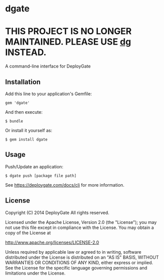 # dgate

# THIS PROJECT IS NO LONGER MAINTAINED. PLEASE USE [dg](https://github.com/DeployGate/deploygate-cli) INSTEAD.

A command-line interface for DeployGate

## Installation

Add this line to your application's Gemfile:

    gem 'dgate'

And then execute:

    $ bundle

Or install it yourself as:

    $ gem install dgate

## Usage

Push/Update an application:

    $ dgate push [package file path]

See https://deploygate.com/docs/cli for more information.

## License

Copyright (C) 2014 DeployGate All rights reserved.

Licensed under the Apache License, Version 2.0 (the "License"); you may not use this file except in compliance with the License. You may obtain a copy of the License at

http://www.apache.org/licenses/LICENSE-2.0

Unless required by applicable law or agreed to in writing, software distributed under the License is distributed on an "AS IS" BASIS, WITHOUT WARRANTIES OR CONDITIONS OF ANY KIND, either express or implied. See the License for the specific language governing permissions and limitations under the License.
